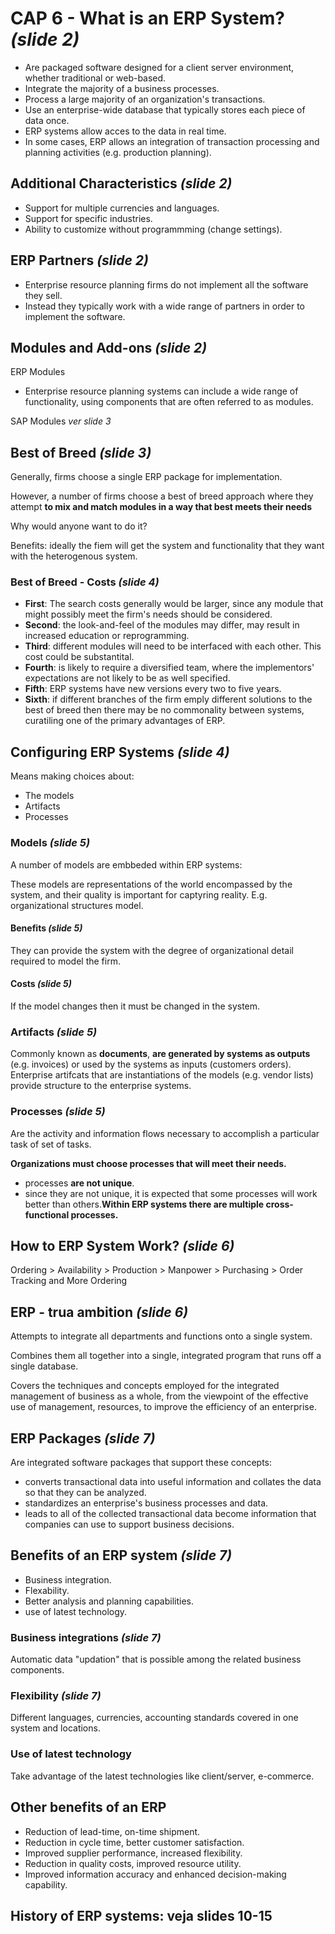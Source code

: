 # CAP 6 - What is an ERP System? _(slide 2)_

- Are packaged software designed for a client server environment, whether traditional or web-based.
- Integrate the majority of a business processes.
- Process a large majority of an organization's transactions.
- Use an enterprise-wide database that typically stores each piece of data once.
- ERP systems allow acces to the data in real time.
- In some cases, ERP allows an integration of transaction processing and planning activities (e.g. production planning).

## Additional Characteristics _(slide 2)_

- Support for multiple currencies and languages.
- Support for specific industries.
- Ability to customize without programmming (change settings).

## ERP Partners _(slide 2)_

- Enterprise resource planning firms do not implement all the software they sell.
- Instead they typically work with a wide range of partners in order to implement the software.

## Modules and Add-ons _(slide 2)_

ERP Modules

- Enterprise resource planning systems can include a wide range of functionality, using components that are often referred to as modules.

SAP Modules _ver slide 3_

## Best of Breed _(slide 3)_

Generally, firms choose a single ERP package for implementation.

However, a number of firms choose a best of breed approach where they attempt **to mix and match modules in a way that best meets their needs**

Why would anyone want to do it?

Benefits: ideally the fiem will get the system and functionality that they want with the heterogenous system.

### Best of Breed - Costs _(slide 4)_

- **First**: The search costs generally would be larger, since any module that might possibly meet the firm's needs should be considered.
- **Second**: the look-and-feel of the modules may differ, may result in increased education or reprogramming.
- **Third**: different modules will need to be interfaced with each other. This cost could be substantital.
- **Fourth**: is likely to require a diversified team, where the implementors' expectations are not likely to be as well specified.
- **Fifth**: ERP systems have new versions every two to five years.
- **Sixth**: if different branches of the firm emply different solutions to the best of breed then there may be no commonality between systems, curatiling one of the primary advantages of ERP.

## Configuring ERP Systems _(slide 4)_

Means making choices about:

- The models
- Artifacts
- Processes

### Models _(slide 5)_

A number of models are embbeded within ERP systems:

These models are representations of the world encompassed by the system, and their quality is important for captyring reality. E.g. organizational structures model.

#### Benefits _(slide 5)_

They can provide the system with the degree of organizational detail required to model the firm.

#### Costs _(slide 5)_

If the model changes then it must be changed in the system.

### Artifacts _(slide 5)_

Commonly known as **documents**, **are generated by systems as outputs** (e.g. invoices) or used by the systems as inputs (customers orders). Enterprise artifcats that are instantiations of the models (e.g. vendor lists) provide structure to the enterprise systems.

### Processes _(slide 5)_

Are the activity and information flows necessary to accomplish a particular task of set of tasks.

**Organizations must choose processes that will meet their needs.**

- processes **are not unique**.
- since they are not unique, it is expected that some processes will work better than others.**Within ERP systems there are multiple cross-functional processes.**

## How to ERP System Work? _(slide 6)_

Ordering > Availability > Production > Manpower > Purchasing > Order Tracking and More Ordering

## ERP - trua ambition _(slide 6)_

Attempts to integrate all departments and functions onto a single system.

Combines them all together into a single, integrated program that runs off a single database.

Covers the techniques and concepts employed for the integrated management of business as a whole, from the viewpoint of the effective use of management, resources, to improve the efficiency of an enterprise.

## ERP Packages _(slide 7)_

Are integrated software packages that support these concepts:

- converts transactional data into useful information and collates the data so that they can be analyzed.
- standardizes an enterprise's business processes and data.
- leads to all of the collected transactional data become information that companies can use to support business decisions.

## Benefits of an ERP system _(slide 7)_

- Business integration.
- Flexability.
- Better analysis and planning capabilities.
- use of latest technology.

### Business integrations _(slide 7)_

Automatic data "updation" that is possible among the related business components.

### Flexibility _(slide 7)_

Different languages, currencies, accounting standards covered in one system and locations.

### Use of latest technology

Take advantage of the latest technologies like client/server, e-commerce.

## Other benefits of an ERP

- Reduction of lead-time, on-time shipment.
- Reduction in cycle time, better customer satisfaction.
- Improved supplier performance, increased flexibility.
- Reduction in quality costs, improved resource utility.
- Improved information accuracy and enhanced decision-making capability.

## History of ERP systems: veja slides 10-15
